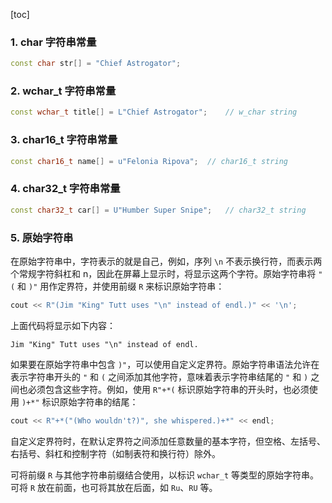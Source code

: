 [toc]

### 1. char 字符串常量

```cpp
const char str[] = "Chief Astrogator";
```

### 2. wchar_t 字符串常量

```cpp
const wchar_t title[] = L"Chief Astrogator";	// w_char string
```

### 3.  char16_t 字符串常量

```cpp
const char16_t name[] = u"Felonia Ripova";	// char16_t string
```

### 4. char32_t 字符串常量

```cpp
const char32_t car[] = U"Humber Super Snipe";	// char32_t string
```

### 5. 原始字符串

在原始字符串中，字符表示的就是自己，例如，序列 `\n` 不表示换行符，而表示两个常规字符斜杠和 n，因此在屏幕上显示时，将显示这两个字符。原始字符串将 `"(` 和 `)"` 用作定界符，并使用前缀 `R` 来标识原始字符串：

```cpp
cout << R"(Jim "King" Tutt uses "\n" instead of endl.)" << '\n';
```

上面代码将显示如下内容：

```
Jim "King" Tutt uses "\n" instead of endl.
```

如果要在原始字符串中包含 `)"`，可以使用自定义定界符。原始字符串语法允许在表示字符串开头的 `"` 和 `(` 之间添加其他字符，意味着表示字符串结尾的 `"` 和 `)` 之间也必须包含这些字符。例如，使用 `R"+*(` 标识原始字符串的开头时，也必须使用 `)+*"` 标识原始字符串的结尾：

```cpp
cout << R"+*("(Who wouldn't?)", she whispered.)+*" << endl;
```

自定义定界符时，在默认定界符之间添加任意数量的基本字符，但空格、左括号、右括号、斜杠和控制字符（如制表符和换行符）除外。

可将前缀 `R` 与其他字符串前缀结合使用，以标识 `wchar_t` 等类型的原始字符串。可将 `R` 放在前面，也可将其放在后面，如 `Ru`、`RU` 等。